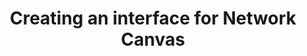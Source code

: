 ---
layout: default
title: Creating an interface for Network Canvas
parent: For Developers
nav_order: 2
last_modified_at: 2019-03-08
---